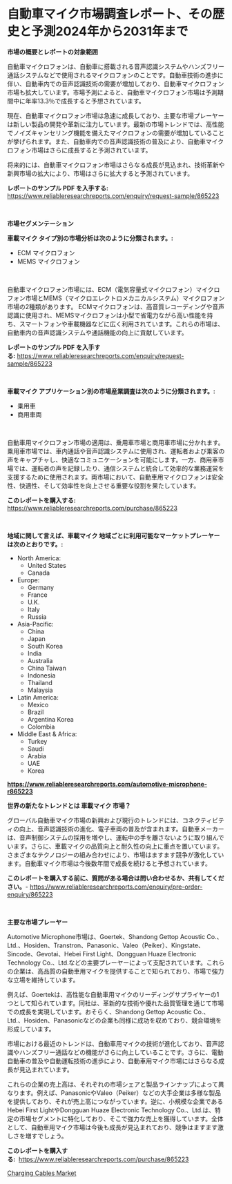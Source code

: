<p><h1>自動車マイク市場調査レポート、その歴史と予測2024年から2031年まで</h1></p><p><strong>市場の概要とレポートの対象範囲</strong></p>
<p><p>自動車マイクロフォンは、自動車に搭載される音声認識システムやハンズフリー通話システムなどで使用されるマイクロフォンのことです。自動車技術の進歩に伴い、自動車内での音声認識技術の需要が増加しており、自動車マイクロフォン市場も拡大しています。市場予測によると、自動車マイクロフォン市場は予測期間中に年率13.3％で成長すると予想されています。</p><p>現在、自動車マイクロフォン市場は急速に成長しており、主要な市場プレーヤーは新しい製品の開発や革新に注力しています。最新の市場トレンドでは、高性能でノイズキャンセリング機能を備えたマイクロフォンの需要が増加していることが挙げられます。また、自動車内での音声認識技術の普及により、自動車マイクロフォン市場はさらに成長すると予測されています。</p><p>将来的には、自動車マイクロフォン市場はさらなる成長が見込まれ、技術革新や新興市場の拡大により、市場はさらに拡大すると予測されています。</p></p>
<p><strong>レポートのサンプル PDF を入手する:</strong> <a href="https://www.reliableresearchreports.com/enquiry/request-sample/865223">https://www.reliableresearchreports.com/enquiry/request-sample/865223</a></p>
<p>&nbsp;</p>
<p><strong>市場セグメンテーション</strong></p>
<p><strong>車載マイク タイプ別の市場分析は次のように分類されます。:</strong></p>
<p><ul><li>ECM マイクロフォン</li><li>MEMS マイクロフォン</li></ul></p>
<p>&nbsp;</p>
<p><p>自動車マイクロフォン市場には、ECM（電気容量式マイクロフォン）マイクロフォン市場とMEMS（マイクロエレクトロメカニカルシステム）マイクロフォン市場の2種類があります。 ECMマイクロフォンは、高音質レコーディングや音声認識に使用され、MEMSマイクロフォンは小型で省電力ながら高い性能を持ち、スマートフォンや車載機器などに広く利用されています。これらの市場は、自動車内の音声認識システムや通話機能の向上に貢献しています。</p></p>
<p><strong>レポートのサンプル PDF を入手する:</strong>&nbsp;<a href="https://www.reliableresearchreports.com/enquiry/request-sample/865223">https://www.reliableresearchreports.com/enquiry/request-sample/865223</a></p>
<p>&nbsp;</p>
<p><strong> 車載マイク アプリケーション別の市場産業調査は次のように分類されます。:</strong></p>
<p><ul><li>乗用車</li><li>商用車両</li></ul></p>
<p>&nbsp;</p>
<p><p>自動車用マイクロフォン市場の適用は、乗用車市場と商用車市場に分かれます。乗用車市場では、車内通話や音声認識システムに使用され、運転者および乗客の声をキャプチャし、快適なコミュニケーションを可能にします。一方、商用車市場では、運転者の声を記録したり、通信システムと統合して効率的な業務運営を支援するために使用されます。両市場において、自動車用マイクロフォンは安全性、快適性、そして効率性を向上させる重要な役割を果たしています。</p></p>
<p><strong>このレポートを購入する:</strong>&nbsp; <a href="https://www.reliableresearchreports.com/purchase/865223">https://www.reliableresearchreports.com/purchase/865223</a></p>
<p>&nbsp;</p>
<p><strong>地域に関して言えば、車載マイク 地域ごとに利用可能なマーケットプレーヤーは次のとおりです。:</strong></p>
<p><ul>
    <li>
        North America:
        <ul>
            <li>United States</li>
            <li>Canada</li>
        </ul>
    </li>
    <li>
        Europe:
        <ul>
            <li>Germany</li>
            <li>France</li>
            <li>U.K.</li>
            <li>Italy</li>
            <li>Russia</li>
        </ul>
    </li>
    <li>
        Asia-Pacific:
        <ul>
            <li>China</li>
            <li>Japan</li>
            <li>South Korea</li>
            <li>India</li>
            <li>Australia</li>
            <li>China Taiwan</li>
            <li>Indonesia</li>
            <li>Thailand</li>
            <li>Malaysia</li>
        </ul>
    </li>
    <li>
        Latin America:
        <ul>
            <li>Mexico</li>
            <li>Brazil</li>
            <li>Argentina Korea</li>
            <li>Colombia</li>
        </ul>
    </li>
    <li>
        Middle East & Africa:
        <ul>
            <li>Turkey</li>
            <li>Saudi</li>
            <li>Arabia</li>
            <li>UAE</li>
            <li>Korea</li>
        </ul>
    </li>
    </ul></p>
<p><strong><a href="https://www.reliableresearchreports.com/automotive-microphone-r865223">https://www.reliableresearchreports.com/automotive-microphone-r865223</a></strong>&nbsp;</p>
<p><strong>世界の新たなトレンドとは 車載マイク 市場？</strong></p>
<p><p>グローバル自動車マイク市場の新興および現行のトレンドには、コネクティビティの向上、音声認識技術の進化、電子車両の普及が含まれます。自動車メーカーは、音声制御システムの採用を増やし、運転中の手を離さないように取り組んでいます。さらに、車載マイクの品質向上と耐久性の向上に重点を置いています。さまざまなテクノロジーの組み合わせにより、市場はますます競争が激化しています。自動車マイク市場は今後数年間で成長を続けると予想されています。</p></p>
<p><strong>このレポートを購入する前に、質問がある場合は問い合わせるか、共有してください。</strong>- <a href="https://www.reliableresearchreports.com/enquiry/pre-order-enquiry/865223">https://www.reliableresearchreports.com/enquiry/pre-order-enquiry/865223</a></p>
<p>&nbsp;</p>
<p><strong>主要な市場プレーヤー</strong></p>
<p><p>Automotive Microphone市場は、Goertek、Shandong Gettop Acoustic Co.、Ltd.、Hosiden、Transtron、Panasonic、Valeo（Peiker）、Kingstate、Sincode、Gevotai、Hebei First Light、Dongguan Huaze Electronic Technology Co.、Ltd.などの主要プレーヤーによって支配されています。これらの企業は、高品質の自動車用マイクを提供することで知られており、市場で強力な立場を維持しています。</p><p>例えば、Goertekは、高性能な自動車用マイクのリーディングサプライヤーの1つとして知られています。同社は、革新的な技術や優れた品質管理を通じて市場での成長を実現しています。おそらく、Shandong Gettop Acoustic Co.、Ltd.、Hosiden、Panasonicなどの企業も同様に成功を収めており、競合環境を形成しています。</p><p>市場における最近のトレンドは、自動車用マイクの技術が進化しており、音声認識やハンズフリー通話などの機能がさらに向上していることです。さらに、電動自動車の普及や自動運転技術の進歩により、自動車用マイク市場にはさらなる成長が見込まれています。</p><p>これらの企業の売上高は、それぞれの市場シェアと製品ラインナップによって異なります。例えば、PanasonicやValeo（Peiker）などの大手企業は多様な製品を提供しており、それが売上高につながっています。逆に、小規模な企業であるHebei First LightやDongguan Huaze Electronic Technology Co.、Ltd.は、特定の市場セグメントに特化しており、そこで強力な売上を獲得しています。全体として、自動車用マイク市場は今後も成長が見込まれており、競争はますます激しさを増すでしょう。</p></p>
<p><strong>このレポートを購入する:</strong>&nbsp;&nbsp;<a href="https://www.reliableresearchreports.com/purchase/865223">https://www.reliableresearchreports.com/purchase/865223</a></p>
<p><p><a href="https://confirmed-shield-e13.notion.site/Charging-Cables-Market-Analysis-Its-CAGR-Market-Segmentation-and-Global-Industry-Overview-7b3fef6f64594960922f0e02c2c1426a">Charging Cables Market</a></p></p>